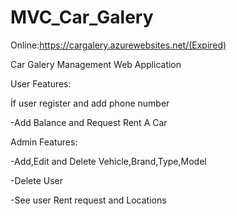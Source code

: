 # MVC_Car_Galery

Online:https://cargalery.azurewebsites.net/(Expired)

Car Galery Management Web Application

User Features:


İf user register and add phone number 

-Add Balance and Request Rent A Car


Admin Features:

-Add,Edit and Delete Vehicle,Brand,Type,Model

-Delete User 

-See user Rent request and Locations


